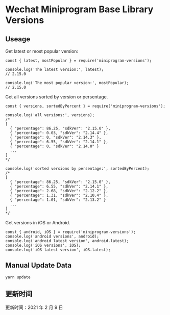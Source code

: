 
# Wechat Miniprogram Base Library Versions

## Useage

Get latest or most popular version:

```;
const { latest, mostPopular } = require('miniprogram-versions');

console.log('The latest version:', latest);
// 2.15.0

console.log('The most popular version:', mostPopular);
// 2.15.0

```

Get all versions sorted by version or persentage.

```
const { versions, sortedByPercent } = require('miniprogram-versions');

console.log('all versions:', versions);
/*
[
  { "percentage": 86.25, "sdkVer": "2.15.0" },
  { "percentage": 0.03, "sdkVer": "2.14.4" },
  { "percentage": 0, "sdkVer": "2.14.3" },
  { "percentage": 6.55, "sdkVer": "2.14.1" },
  { "percentage": 0, "sdkVer": "2.14.0" }
  ...
]
*/

console.log('sorted versions by persentage:', sortedByPercent);
/*
[
  { "percentage": 86.25, "sdkVer": "2.15.0" },
  { "percentage": 6.55, "sdkVer": "2.14.1" },
  { "percentage": 2.68, "sdkVer": "2.12.2" },
  { "percentage": 1.31, "sdkVer": "2.10.4" },
  { "percentage": 1.01, "sdkVer": "2.13.2" }
  ...
]
*/
```

Get versions in iOS or Android.

```
const { android, iOS } = require('miniprogram-versions');
console.log('android versions', android);
console.log('android latest version', android.latest);
console.log('iOS versions', iOS);
console.log('iOS latest version', iOS.latest);
```

## Manual Update Data

```
yarn update
```

## 更新时间

更新时间：2021 年 2 月 9 日
